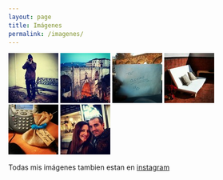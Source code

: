 ```yaml
---
layout: page
title: Imágenes
permalink: /imagenes/
---
```



[![yo](/images/yo.jpg)](/images/original/yo.jpg)
[![Ronda](/images/ronda.jpg)](/images/original/ronda.jpg)
[![tequiero](/images/tequiero.jpg)](/images/original/tequiero.jpg)
[![terraza](/images/terraza.jpg)](/images/original/terraza.jpg)
[![phone](/images/phone.jpg)](/images/original/phone.jpg)
[![mafia](/images/mafia.jpg)](/images/original/mafia.jpg)

Todas mis imágenes tambien estan en [instagram](https://instagram.com/romeromadejon/)

